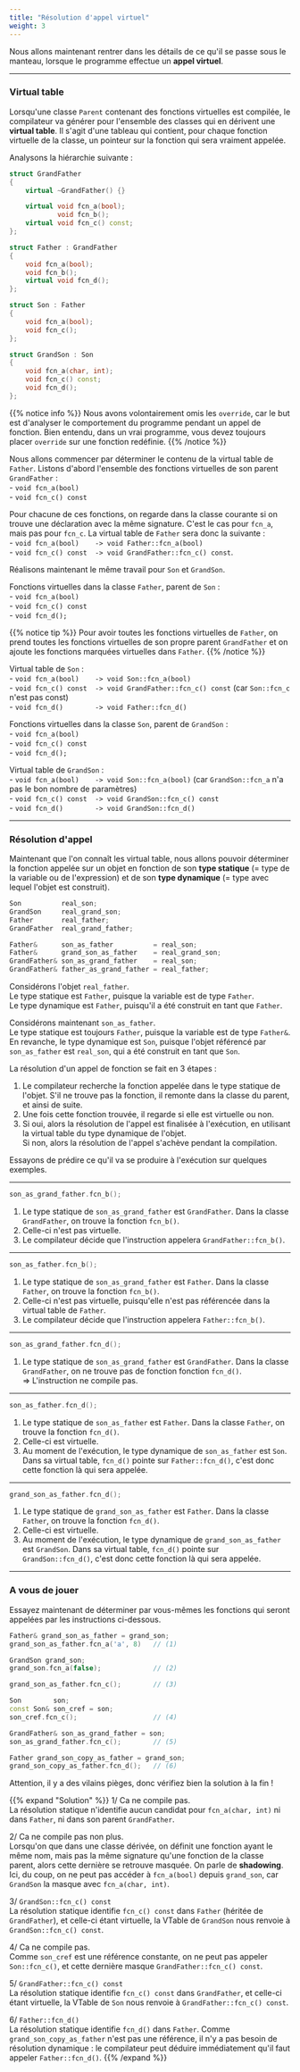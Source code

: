 ```yaml
---
title: "Résolution d'appel virtuel"
weight: 3
---
```


Nous allons maintenant rentrer dans les détails de ce qu'il se passe sous le manteau, lorsque le programme effectue un **appel virtuel**.

---

### Virtual table 

Lorsqu'une classe `Parent` contenant des fonctions virtuelles est compilée, le compilateur va générer pour l'ensemble des classes qui en dérivent une **virtual table**.
Il s'agit d'une tableau qui contient, pour chaque fonction virtuelle de la classe, un pointeur sur la fonction qui sera vraiment appelée.

Analysons la hiérarchie suivante :

```cpp
struct GrandFather
{
    virtual ~GrandFather() {}

    virtual void fcn_a(bool);
            void fcn_b();
    virtual void fcn_c() const;
};

struct Father : GrandFather
{
    void fcn_a(bool);
    void fcn_b();
    virtual void fcn_d();
};

struct Son : Father
{
    void fcn_a(bool);
    void fcn_c();
};

struct GrandSon : Son
{
    void fcn_a(char, int);
    void fcn_c() const;
    void fcn_d();
};
```

{{% notice info %}}
Nous avons volontairement omis les `override`, car le but est d'analyser le comportement du programme pendant un appel de fonction.
Bien entendu, dans un vrai programme, vous devez toujours placer `override` sur une fonction redéfinie.
{{% /notice %}}

Nous allons commencer par déterminer le contenu de la virtual table de `Father`.
Listons d'abord l'ensemble des fonctions virtuelles de son parent `GrandFather` :\
\- `void fcn_a(bool)`\
\- `void fcn_c() const`

Pour chacune de ces fonctions, on regarde dans la classe courante si on trouve une déclaration avec la même signature. C'est le cas pour `fcn_a`, mais pas pour `fcn_c`.
La virtual table de `Father` sera donc la suivante :\
\- `void fcn_a(bool)    -> void Father::fcn_a(bool)`\
\- `void fcn_c() const  -> void GrandFather::fcn_c() const`.

Réalisons maintenant le même travail pour `Son` et `GrandSon`.

Fonctions virtuelles dans la classe `Father`, parent de `Son` :\
\- `void fcn_a(bool)`\
\- `void fcn_c() const`\
\- `void fcn_d();`

{{% notice tip %}}
Pour avoir toutes les fonctions virtuelles de `Father`, on prend toutes les fonctions virtuelles de son propre parent `GrandFather` et on ajoute les fonctions marquées virtuelles dans `Father`.
{{% /notice %}}

Virtual table de `Son` :\
\- `void fcn_a(bool)    -> void Son::fcn_a(bool)`\
\- `void fcn_c() const  -> void GrandFather::fcn_c() const` (car `Son::fcn_c` n'est pas const)\
\- `void fcn_d()        -> void Father::fcn_d()`

Fonctions virtuelles dans la classe `Son`, parent de `GrandSon` :\
\- `void fcn_a(bool)`\
\- `void fcn_c() const`\
\- `void fcn_d();`

Virtual table de `GrandSon` :\
\- `void fcn_a(bool)    -> void Son::fcn_a(bool)` (car `GrandSon::fcn_a` n'a pas le bon nombre de paramètres)\
\- `void fcn_c() const  -> void GrandSon::fcn_c() const`\
\- `void fcn_d()        -> void GrandSon::fcn_d()`

---

### Résolution d'appel

Maintenant que l'on connaît les virtual table, nous allons pouvoir déterminer la fonction appelée sur un objet en fonction de son **type statique** (= type de la variable ou de l'expression) et de son **type dynamique** (= type avec lequel l'objet est construit).

```cpp
Son          real_son;
GrandSon     real_grand_son;
Father       real_father;
GrandFather  real_grand_father;

Father&      son_as_father          = real_son;
Father&      grand_son_as_father    = real_grand_son;
GrandFather& son_as_grand_father    = real_son;
GrandFather& father_as_grand_father = real_father;
```

Considérons l'objet `real_father`.\
Le type statique est `Father`, puisque la variable est de type `Father`.\
Le type dynamique est `Father`, puisqu'il a été construit en tant que `Father`.

Considérons maintenant `son_as_father`.\
Le type statique est toujours `Father`, puisque la variable est de type `Father&`.\
En revanche, le type dynamique est `Son`, puisque l'objet référencé par `son_as_father` est `real_son`, qui a été construit en tant que `Son`.

La résolution d'un appel de fonction se fait en 3 étapes :
1. Le compilateur recherche la fonction appelée dans le type statique de l'objet. S'il ne trouve pas la fonction, il remonte dans la classe du parent, et ainsi de suite.
2. Une fois cette fonction trouvée, il regarde si elle est virtuelle ou non.
3. Si oui, alors la résolution de l'appel est finalisée à l'exécution, en utilisant la virtual table du type dynamique de l'objet.\
Si non, alors la résolution de l'appel s'achève pendant la compilation.

Essayons de prédire ce qu'il va se produire à l'exécution sur quelques exemples.

---

```cpp
son_as_grand_father.fcn_b();
```

1. Le type statique de `son_as_grand_father` est `GrandFather`. Dans la classe `GrandFather`, on trouve la fonction `fcn_b()`.
2. Celle-ci n'est pas virtuelle.
3. Le compilateur décide que l'instruction appelera `GrandFather::fcn_b()`.

---

```cpp
son_as_father.fcn_b();
```

1. Le type statique de `son_as_grand_father` est `Father`. Dans la classe `Father`, on trouve la fonction `fcn_b()`.
2. Celle-ci n'est pas virtuelle, puisqu'elle n'est pas référencée dans la virtual table de `Father`.
3. Le compilateur décide que l'instruction appelera `Father::fcn_b()`.

---

```cpp
son_as_grand_father.fcn_d();
```

1. Le type statique de `son_as_grand_father` est `GrandFather`. Dans la classe `GrandFather`, on ne trouve pas de fonction fonction `fcn_d()`.\
=> L'instruction ne compile pas.

---

```cpp
son_as_father.fcn_d();
```

1. Le type statique de `son_as_father` est `Father`. Dans la classe `Father`, on trouve la fonction `fcn_d()`.
2. Celle-ci est virtuelle.
3. Au moment de l'exécution, le type dynamique de `son_as_father` est `Son`. Dans sa virtual table, `fcn_d()` pointe sur `Father::fcn_d()`, c'est donc cette fonction là qui sera appelée.

---

```cpp
grand_son_as_father.fcn_d();
```

1. Le type statique de `grand_son_as_father` est `Father`. Dans la classe `Father`, on trouve la fonction `fcn_d()`.
2. Celle-ci est virtuelle.
3. Au moment de l'exécution, le type dynamique de `grand_son_as_father` est `GrandSon`. Dans sa virtual table, `fcn_d()` pointe sur `GrandSon::fcn_d()`, c'est donc cette fonction là qui sera appelée.

---

### A vous de jouer

Essayez maintenant de déterminer par vous-mêmes les fonctions qui seront appelées par les instructions ci-dessous.
```cpp
Father& grand_son_as_father = grand_son;
grand_son_as_father.fcn_a('a', 8)   // (1)

GrandSon grand_son;
grand_son.fcn_a(false);             // (2)

grand_son_as_father.fcn_c();        // (3)

Son        son;
const Son& son_cref = son;
son_cref.fcn_c();                   // (4)

GrandFather& son_as_grand_father = son;
son_as_grand_father.fcn_c();        // (5)

Father grand_son_copy_as_father = grand_son;
grand_son_copy_as_father.fcn_d();   // (6)
```

Attention, il y a des vilains pièges, donc vérifiez bien la solution à la fin !

{{% expand "Solution" %}}
1/ Ca ne compile pas.\
La résolution statique n'identifie aucun candidat pour `fcn_a(char, int)` ni dans `Father`, ni dans son parent `GrandFather`.

2/ Ca ne compile pas non plus.\
Lorsqu'on que dans une classe dérivée, on définit une fonction ayant le même nom, mais pas la même signature qu'une fonction de la classe parent, alors cette dernière se retrouve masquée. On parle de **shadowing**. Ici, du coup, on ne peut pas accéder à `fcn_a(bool)` depuis `grand_son`, car `GrandSon` la masque avec `fcn_a(char, int)`.

3/ `GrandSon::fcn_c() const`\
La résolution statique identifie `fcn_c() const` dans `Father` (héritée de `GrandFather`), et celle-ci étant virtuelle, la VTable de `GrandSon` nous renvoie à `GrandSon::fcn_c() const`.

4/ Ca ne compile pas.\
Comme `son_cref` est une référence constante, on ne peut pas appeler `Son::fcn_c()`, et cette dernière masque `GrandFather::fcn_c() const`.

5/ `GrandFather::fcn_c() const`\
La résolution statique identifie `fcn_c() const` dans `GrandFather`, et celle-ci étant virtuelle, la VTable de `Son` nous renvoie à `GrandFather::fcn_c() const`.

6/ `Father::fcn_d()`\
La résolution statique identifie `fcn_d()` dans `Father`.
Comme `grand_son_copy_as_father` n'est pas une référence, il n'y a pas besoin de résolution dynamique : le compilateur peut déduire immédiatement qu'il faut appeler `Father::fcn_d()`.
{{% /expand %}}
